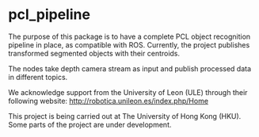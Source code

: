 # pcl_pipeline


The purpose of this package is to have a complete PCL object recognition pipeline in place, as compatible with ROS. Currently, the project publishes transformed segmented objects with their centroids.

The nodes take depth camera stream as input and publish processed data in different topics. 

We acknowledge support from the University of Leon (ULE) through their following website: http://robotica.unileon.es/index.php/Home

This project is being carried out at The University of Hong Kong (HKU). Some parts of the project are under development. 
